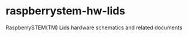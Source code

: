raspberrystem-hw-lids
===========================

RaspberrySTEM(TM) Lids hardware schematics and related documents
